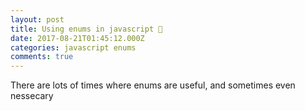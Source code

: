 ```yaml
---
layout: post
title: Using enums in javascript 📃
date: 2017-08-21T01:45:12.000Z
categories: javascript enums
comments: true
---
```


There are lots of times where enums are useful, and sometimes even nessecary
